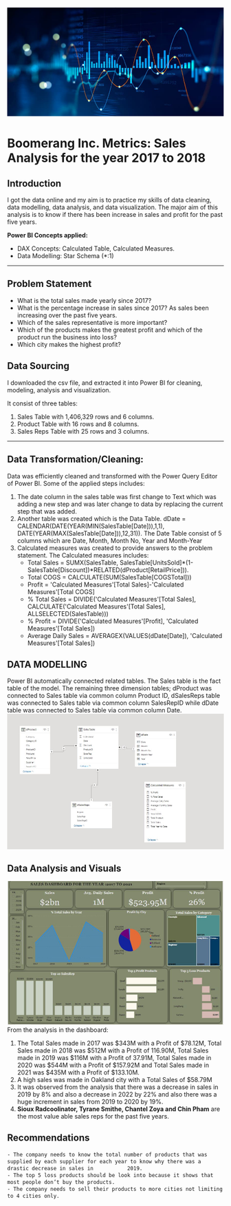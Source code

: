 # ![](Pic.jpg)

# Boomerang Inc. Metrics: Sales Analysis for the year 2017 to 2018

## Introduction

I got the data online and my aim is to practice my skills of data cleaning, data modelling, data analysis, and data visualization. The major aim of this analysis is to know if there has been increase in sales and profit for the past five years.

**Power BI Concepts applied:**
- DAX Concepts:
                Calculated Table,
                Calculated Measures.
- Data Modelling: Star Schema (*:1)

----
## Problem Statement
- What is the total sales made yearly since 2017?
- What is the percentage increase in sales since 2017? As sales been increasing over the past five years.
- Which of the sales representative is more important?
- Which of the products makes the greatest profit and which of the product run the business into loss?
- Which city makes the highest profit?
## Data Sourcing
I downloaded the csv file, and extracted it into Power BI for cleaning, modeling, analysis and visualization.

It consist of three tables:
1. Sales Table with 1,406,329 rows and 6 columns.
2. Product Table with 16 rows and 8 columns.
3. Sales Reps Table with 25 rows and 3 columns.
------
## Data Transformation/Cleaning:
Data was efficiently cleaned and transformed with the Power Query Editor of Power BI. 
Some of the applied steps includes:
1. The date column in the sales table was first change to Text which was adding a new step and was later change to data by replacing the current step that was            added.
2. Another table was created which is the Data Table. dDate =  CALENDAR(DATE(YEAR(MIN(SalesTable[Date])),1,1), DATE(YEAR(MAX(SalesTable[Date])),12,31)). The Date          Table consist of 5 columns which are Date, Month, Month No, Year and Month-Year
3. Calculated measures was created to provide answers to the problem statement. The Calculated measures includes:
     - Total Sales = SUMX(SalesTable, SalesTable[UnitsSold]*(1- SalesTable[Discount])*RELATED(dProduct[RetailPrice])).
     - Total COGS = CALCULATE(SUM(SalesTable[COGSTotal]))
     - Profit = 'Calculated Measures'[Total Sales]-'Calculated Measures'[Total COGS]
     - % Total Sales = DIVIDE('Calculated Measures'[Total Sales], CALCULATE('Calculated Measures'[Total Sales],                                                                ALLSELECTED(SalesTable)))
     - % Profit = DIVIDE('Calculated Measures'[Profit], 'Calculated Measures'[Total Sales])
     - Average Daily Sales = AVERAGEX(VALUES(dDate[Date]), 'Calculated Measures'[Total Sales])

## DATA MODELLING
Power BI automatically connected related tables. The Sales table is the fact table of the model. The remaining three dimension tables; dProduct was connected to Sales table via common column Product ID, dSalesReps table was connected to Sales table via common column SalesRepID while dDate table was connected to Sales table via common column Date.
![](Modelling.JPG)

## Data Analysis and Visuals
![](dashboard.JPG)
From the analysis in the dashboard:
1. The Total Sales made in 2017 was $343M with a Profit of $78.12M, Total Sales made in 2018 was $512M with a Profit of 116.90M, Total Sales made in 2019 was $116M        with a Profit of 37.91M, Total Sales made in 2020 was $544M with a Profit of $157.92M and Total Sales made in 2021 was $435M with a Profit of $133.10M.
2. A high sales was made in Oakland city with a Total Sales of $58.79M
3. It was observed from the analysis that there was a decrease in sales in 2019 by 8% and also a decrease in 2022 by 22% and also there was a huge increment in            sales from 2019 to 2020 by 19%. 
4. **Sioux Radcoolinator, Tyrane Smithe, Chantel Zoya and Chin Pham** are the most value able sales reps for the past five years.
    
## Recommendations
    - The company needs to know the total number of products that was supplied by each supplier for each year to know why there was a drastic decrease in sales in           2019.
    - The top 5 loss products should be look into because it shows that most people don’t buy the products.
    - The company needs to sell their products to more cities not limiting to 4 cities only.

